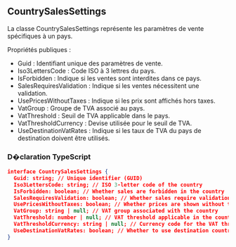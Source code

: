 ## CountrySalesSettings

La classe CountrySalesSettings représente les paramètres de vente spécifiques à un pays.

Propriétés publiques :
- Guid : Identifiant unique des paramètres de vente.
- Iso3LettersCode : Code ISO à 3 lettres du pays.
- IsForbidden : Indique si les ventes sont interdites dans ce pays.
- SalesRequiresValidation : Indique si les ventes nécessitent une validation.
- UsePricesWithoutTaxes : Indique si les prix sont affichés hors taxes.
- VatGroup : Groupe de TVA associé au pays.
- VatThreshold : Seuil de TVA applicable dans le pays.
- VatThresholdCurrency : Devise utilisée pour le seuil de TVA.
- UseDestinationVatRates : Indique si les taux de TVA du pays de destination doivent être utilisés.

### D�claration TypeScript
```json
interface CountrySalesSettings {
  Guid: string; // Unique identifier (GUID)
  Iso3LettersCode: string; // ISO 3-letter code of the country
  IsForbidden: boolean; // Whether sales are forbidden in the country
  SalesRequiresValidation: boolean; // Whether sales require validation
  UsePricesWithoutTaxes: boolean; // Whether prices are shown without taxes
  VatGroup: string | null; // VAT group associated with the country
  VatThreshold: number | null; // VAT threshold applicable in the country
  VatThresholdCurrency: string | null; // Currency code for the VAT threshold
  UseDestinationVatRates: boolean; // Whether to use destination country's VAT rates
}
```
